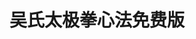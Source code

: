 ---
description: 推广国术，传内不传外。
layout: post
results:
- primaryGenreName: Health & Fitness
  version: '1.0'
  artworkUrl100: http://a1021.phobos.apple.com/us/r30/Purple/v4/60/5a/10/605a10ac-2139-a252-b1aa-d4e5d75e7c84/mzl.uhgvdetc.png
  trackViewUrl: https://itunes.apple.com/cn/app/wu-shi-tai-ji-quan-xin-fa/id790083884?mt=8&uo=4
  artworkUrl60: http://a928.phobos.apple.com/us/r30/Purple/v4/74/2b/07/742b07b9-05f3-742e-b444-6f4c67bf9943/icon57.png
  userRatingCountForCurrentVersion: 18
  sellerName: yinghao Zhuang
  supportedDevices:
  - iPadMini
  - iPadThirdGen4G
  - iPadFourthGen
  - iPhone5
  - iPodTouchourthGen
  - iPadMini4G
  - iPadWifi
  - iPad2Wifi
  - iPhone5s
  - iPad3G
  - iPhone5c
  - iPhone4S
  - iPadThirdGen
  - iPhone-3GS
  - iPad23G
  - iPodTouchThirdGen
  - iPhone4
  - iPadFourthGen4G
  - iPodTouchFifthGen
  genres:
  - 健康健美
  trackName: 吴氏太极拳心法免费版
  description: "内容提要：\n· 完整地让你认识太极拳的真谛。\n· 第一个创编了“吴氏太极拳心法”。\n· 独创了“意领、气催、形随”的太极拳动画视频。\n·
    崇尚“I.taiji”理念，开创数码教授自助学练太极拳的新里程。\n\n更多：\n完整地“认识太极拳”\n让你认识了太极拳“拳魂”、“拳理”、“拳经”，让你把握学练太极拳的“规律”，让你在学练太极拳的过程中，知道“做什么”、“怎么做”及“不做什么”；从而真正踏进太极拳之殿堂。\n“行拳心法”\n太极拳的练者数以千万计，但大多数都是在做
    “太极操”。因为，太极拳近百年来有两条发展脉络：一条是只传授太极拳的肢体动作，这是太极拳的“阳”面，也就是我们所说的“太极操”；另一条是“用意不用力”的内功心法，这是太极拳的“阴”面，却被长期隐匿在另一条不为众人所知的发展脉络中。\n①
    太极拳孕育着阴阳，且是以阴（神意气）的存在为基础而表现出阳（肢体动作）的形式。通过行拳心法展示太极拳的阴阳相生，并体现太极拳内外相合之基本规律。\n②
    意念贯穿太极拳行拳的全过程。即“凡此皆是意”。\n③ 行拳心法的运程是：先用“意”，导出“气”，再催引“身形”。即“以心（意）行气，以气运身。先在心，后在身。”\n笔者三十年来习练太极拳所悟得的心得，并参照魏树人老师创编的“22式老六路”内功心法为样板，将“气”作为“意”领“形”随的载体，创编了吴氏（公仪）太极拳112式的行拳心法，以给太极拳爱好者提供一条尽快达成“松柔”境界的捷径。笔者编著的《行拳心法》已于2013年5月由上海三联书店出版发行。\n独创了展示太极拳阴阳的分式动画视频\n笔者创意的太极拳的心法意境，创编成心法文字，汇总成书；但人们对心法文字的理解与记忆是依赖人的左脑，而人们的右脑具有超高速输入图像信息的专长，快速阅读的高级阶段是用图像阅读。为此，笔者在专业机构的配合下，化了近一年时间，将太极拳行拳心法的阴（意、气）与阳（形、体）通过动画的图像，形象的表现在视频上，可把把右脑的影像记忆功能发挥到极致。以让太极爱好者尽快掌握“心法”这把钥匙，以踏进太极拳之殿堂;并为开发“i.taiji”的数码教育成为可能。
    \n开创数码教授自助学练太极拳的新里程\n一直有人说“太极十年不出门”，“传授传统太极的明师难遇”，又说“自学太极拳太不易”……；故作者有志将太极拳内功心法的传播方式与信息技术、网络技术接轨；以“着意--贯形--行拳”为程序，以“自学—辅导—验证”为模式，开创一个系统化、标准化、格式化的“I.taiji”数码教授太极拳的新方式，以加强太极传播的力度、速度和广度。"
  price: 0
  trackId: 790083884
  releaseDate: '2014-01-08T03:40:32Z'
  screenshotUrls:
  - http://a4.mzstatic.com/us/r30/Purple6/v4/99/64/89/99648932-8d84-814b-afee-91e891a0c30e/screen1136x1136.jpeg
  - http://a3.mzstatic.com/us/r30/Purple/v4/d2/b2/15/d2b2154f-fd10-7aa3-b002-db04e2c4c63d/screen1136x1136.jpeg
  - http://a5.mzstatic.com/us/r30/Purple/v4/29/ef/6a/29ef6a1d-0c37-765d-c1bc-8e424d40a74d/screen1136x1136.jpeg
  - http://a4.mzstatic.com/us/r30/Purple4/v4/81/f0/fb/81f0fb0c-ee93-6f97-a51a-88ca2db0c121/screen320x320.jpeg
  - http://a4.mzstatic.com/us/r30/Purple6/v4/39/08/c5/3908c53a-5daf-91bc-26df-f9374ffb0571/screen320x320.jpeg
  artistViewUrl: https://itunes.apple.com/cn/artist/yinghao-zhuang/id790056835?uo=4
  primaryGenreId: 6013
  userRatingCount: 18
  averageUserRatingForCurrentVersion: 5
  kind: software
  fileSizeBytes: '148333147'
  bundleId: com.StoneToGold.TaijiFree
  trackContentRating: 4+
  artistName: yinghao Zhuang
  trackCensoredName: 吴氏太极拳心法免费版
  isGameCenterEnabled: false
  contentAdvisoryRating: 4+
  languageCodesISO2A:
  - EN
  averageUserRating: 5
  features: &a []
  wrapperType: software
  artworkUrl512: http://a1021.phobos.apple.com/us/r30/Purple/v4/60/5a/10/605a10ac-2139-a252-b1aa-d4e5d75e7c84/mzl.uhgvdetc.png
  formattedPrice: 免费
  artistId: 790056835
  genreIds:
  - '6013'
  currency: CNY
  ipadScreenshotUrls: *a
category: 健康健美
tags: tag1
resultCount: 1
title: 吴氏太极拳心法免费版

---